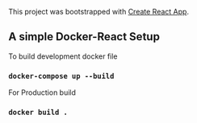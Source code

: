 This project was bootstrapped with [Create React App](https://github.com/facebook/create-react-app).

## A simple Docker-React Setup

To build development docker file

### `docker-compose up --build`

For Production build

### `docker build .`
